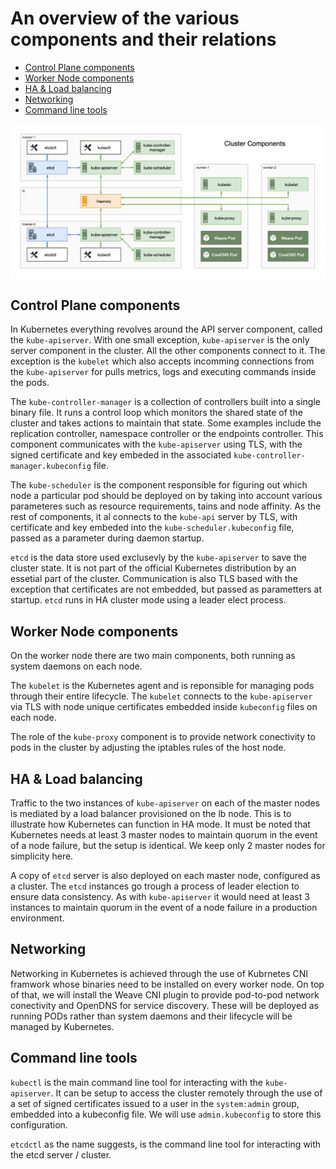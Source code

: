 # An overview of the various components and their relations

- [Control Plane components](#control-plane-components)
- [Worker Node components](#worker-node-components)
- [HA & Load balancing](#ha--load-balancing)
- [Networking](#networking)
- [Command line tools](#command-line-tools)

![Cluster Components](cluster-components.png)

## Control Plane components

In Kubernetes everything revolves around the API server component, called the `kube-apiserver`. With one small exception, `kube-apiserver` is the only server component in the cluster. All the other components connect to it. The exception is the `kubelet` which also accepts incomming connections from the `kube-apiserver` for pulls metrics, logs and executing commands inside the pods.

The `kube-controller-manager` is a collection of controllers built into a single binary file. It runs a control loop which monitors the shared state of the cluster and takes actions to maintain that state. Some examples include the replication controller, namespace controller or the endpoints controller. This component communicates with the `kube-apiserver` using TLS, with the signed certificate and key embeded in the associated `kube-controller-manager.kubeconfig` file.

The `kube-scheduler` is the component responsible for figuring out which node a particular pod should be deployed on by taking into account various parameteres such as resource requirements, tains and node affinity. As the rest of components, it al connects to the `kube-api` server by TLS, with certificate and key embeded into the `kube-scheduler.kubeconfig` file, passed as a parameter during daemon startup.

`etcd` is the data store used exclusevly by the `kube-apiserver` to save the cluster state. It is not part of the official Kubernetes distribution by an essetial part of the cluster. Communication is also TLS based with the exception that certificates are not embedded, but passed as parametters at startup. `etcd` runs in HA cluster mode using a leader elect process.

## Worker Node components

On the worker node there are two main components, both running as system daemons on each node.

The `kubelet` is the Kubernetes agent and is reponsible for managing pods through their entire lifecycle. The `kubelet` connects to the `kube-apiserver` via TLS with node unique certificates embedded inside `kubeconfig` files on each node.

The role of the `kube-proxy` component is to provide network conectivity to pods in the cluster by adjusting the iptables rules of the host node.

## HA & Load balancing

Traffic to the two instances of `kube-apiserver` on each of the master nodes is mediated by a load balancer provisioned on the lb node. This is to illustrate how Kubernetes can function in HA mode. It must be noted that Kubernetes needs at least 3 master nodes to maintain quorum in the event of a node failure, but the setup is identical. We keep only 2 master nodes for simplicity here.

A copy of `etcd` server is also deployed on each master node, configured as a cluster. The `etcd` instances go trough a process of leader election to ensure data consistency. As with `kube-apiserver` it would need at least 3 instances to maintain quorum in the event of a node failure in a production environment.

## Networking

Networking in Kubernetes is achieved through the use of Kubrnetes CNI framwork whose binaries need to be installed on every worker node. On top of that, we will install the Weave CNI plugin to provide pod-to-pod network conectivity and OpenDNS for service discovery. These will be deployed as running PODs rather than system daemons and their lifecycle will be managed by Kubernetes.

## Command line tools

`kubectl` is the main command line tool for interacting with the `kube-apiserver`. It can be setup to access the cluster remotely through the use of a set of signed certificates issued to a user in the `system:admin` group, embedded into a kubeconfig file. We will use `admin.kubeconfig` to store this configuration.

`etcdctl` as the name suggests, is the command line tool for interacting with the etcd server / cluster.